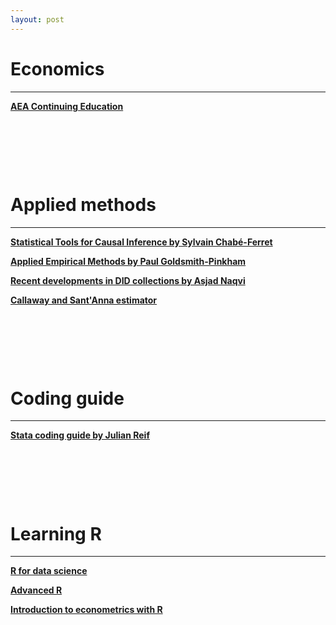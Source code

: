 ```yaml
---
layout: post
---
```


# Economics
---
[**AEA Continuing Education**](https://www.aeaweb.org/conference/cont-ed)

<p>&nbsp;</p>
<p>&nbsp;</p>
<p>&nbsp;</p>

# Applied methods
---
[**Statistical Tools for Causal Inference by Sylvain Chabé-Ferret**](https://chabefer.github.io/STCI/index.html)

[**Applied Empirical Methods by Paul Goldsmith-Pinkham**](https://github.com/paulgp/applied-methods-phd)

[**Recent developments in DID collections by Asjad Naqvi**](https://asjadnaqvi.github.io/DiD/)

[**Callaway and Sant'Anna estimator**](https://bcallaway11.github.io/did/index.html)

<p>&nbsp;</p>
<p>&nbsp;</p>
<p>&nbsp;</p>

# Coding guide
---
[**Stata coding guide by Julian Reif**](https://julianreif.com/guide/)

<p>&nbsp;</p>
<p>&nbsp;</p>
<p>&nbsp;</p>

# Learning R
---
[**R for data science**](https://r4ds.had.co.nz/index.html)

[**Advanced R**](http://adv-r.had.co.nz/)

[**Introduction to econometrics with R**](https://www.econometrics-with-r.org/index.html)
